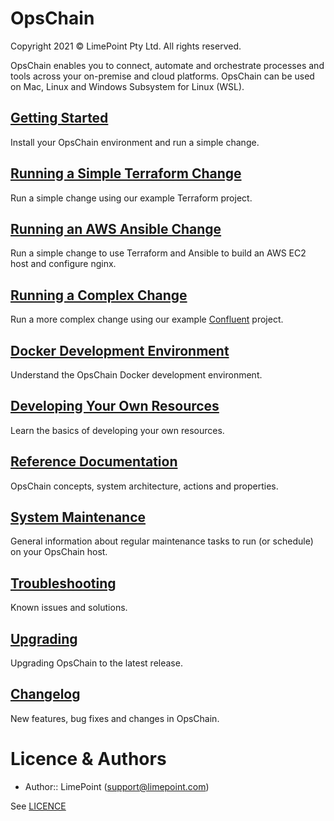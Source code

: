 # OpsChain

Copyright 2021 © LimePoint Pty Ltd. All rights reserved.

OpsChain enables you to connect, automate and orchestrate processes and tools across your on-premise and cloud platforms. OpsChain can be used on Mac, Linux and Windows Subsystem for Linux (WSL).

## [Getting Started](getting_started.md)

Install your OpsChain environment and run a simple change.

## [Running a Simple Terraform Change](running_a_simple_terraform_change.md)

Run a simple change using our example Terraform project.

## [Running an AWS Ansible Change](running_an_aws_ansible_change.md)

Run a simple change to use Terraform and Ansible to build an AWS EC2 host and configure nginx.

## [Running a Complex Change](running_a_complex_change.md)

Run a more complex change using our example [Confluent](https://www.confluent.io) project.

## [Docker Development Environment](docker_development_environment.md)

Understand the OpsChain Docker development environment.

## [Developing Your Own Resources](developing_resources.md)

Learn the basics of developing your own resources.

## [Reference Documentation](reference/index.md)

OpsChain concepts, system architecture, actions and properties.

## [System Maintenance](system_maintenance.md)

General information about regular maintenance tasks to run (or schedule) on your OpsChain host.

## [Troubleshooting](troubleshooting.md)

Known issues and solutions.

## [Upgrading](upgrading.md)

Upgrading OpsChain to the latest release.

## [Changelog](../CHANGELOG.md)

New features, bug fixes and changes in OpsChain.

# Licence & Authors
- Author:: LimePoint (support@limepoint.com)

See [LICENCE](../LICENCE)
